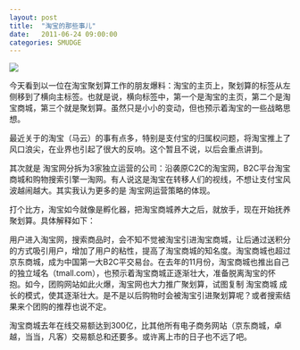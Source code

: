 ```yaml
---
layout: post
title:  "淘宝的那些事儿"
date:   2011-06-24 09:00:00
categories: SMUDGE
---
```


<img src="http://binnng.coding.io/assets/images/taobao.jpg"/>

今天看到以一位在淘宝聚划算工作的朋友爆料：淘宝的主页上，聚划算的标签从左侧移到了横向主标签。也就是说，横向标签中，第一个是淘宝的主页，第二个是淘宝商城，第三个就是聚划算。虽然只是小小的变动，但也预示着淘宝的一些战略思想。



最近关于的淘宝（马云）的事有点多，特别是支付宝的归属权问题，将淘宝推上了风口浪尖，在业界也引起了很大的反响。这个暂且不说，以后会重点讲到。



其次就是 淘宝网分拆为3家独立运营的公司：沿袭原C2C的淘宝网，B2C平台淘宝商城和购物搜索引擎一淘网。有人说这是淘宝在转移人们的视线，不想让支付宝风波越闹越大。其实我认为更多的是 淘宝网运营策略的体现。



打个比方，淘宝如今就像是孵化器，把淘宝商城养大之后，就放手，现在开始抚养 聚划算。具体解释如下：



用户进入淘宝网，搜索商品时，会不知不觉被淘宝引进淘宝商城，让后通过送积分的方式吸引用户，增加了用户的粘性，提高了淘宝商城的知名度。淘宝商城也超过京东商城，成为中国第一大B2C平交易台。在去年的11月份，淘宝商城也推出自己的独立域名（tmall.com），也预示着淘宝商城正逐渐壮大，准备脱离淘宝的怀抱。如今，团购网站如此火爆，淘宝网也大力推广聚划算，试图复制 淘宝商城 成长的模式，使其逐渐壮大。是不是以后购物时会被淘宝引进聚划算呢？或者搜索结果来个团购的推荐也说不定。



淘宝商城去年在线交易额达到300亿，比其他所有电子商务网站（京东商城，卓越，当当，凡客）交易额总和还要多。或许离上市的日子也不远了吧。